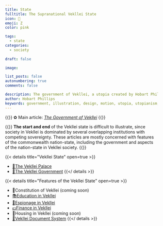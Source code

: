 ```yaml
---
title: State
fulltitle: The Supranational Vekllei State
icon: 🌸
emoji: Ζ
color: pink

tags: 
  - state
categories:
  - society
  
draft: false

image:

list_posts: false
autonumbering: true
comments: false

description: The government of Vekllei, a utopia created by Hobart Phillips.
author: Hobart Phillips
keywords: government, illustration, design, motion, utopia, utopianism, art, comics, comic, hobart, phillips, vekllei, millmint
---
```

{{<hint>}}
✿ Main article: *[The Government of Vekllei](/utopia/society/state/government/)*
{{</hint>}}

{{<hint panel>}}
**The start and end** of the Vekllei state is difficult to illustrate, since society in Vekllei is dominated by several overlapping institutions with competing sovereignty. These articles are mostly concerned with features of the commonwealth nation-state, including the government and aspects of the nation-state in Vekllei society.
{{</hint>}}

{{< details title="Vekllei State" open=true >}}
- <a href="/utopia/society/state/palace/"><span class="navicon">🌾</span>The Vekllei Palace</a>
- <a href="/utopia/society/state/government/"><span class="navicon">🌸</span>The Vekllei Government</a>
{{</ details >}}

{{< details title="Features of the Vekllei State" open=true >}}
- <!--<a href="/utopia/society/state/constitution/">--><span class="navicon">🌸</span>Constitution of Vekllei (coming soon)
- <a href="/utopia/society/state/education/"><span class="navicon">📚</span>Education in Vekllei
- <a href="/utopia/society/state/espionage/"><span class="navicon">🔎</span>Espionage in Vekllei
- <a href="/utopia/society/state/finance/"><span class="navicon">💵</span>Finance in Vekllei</a>
- <!--<a href="/utopia/society/state/housing/">--><span class="navicon">🏡</span>Housing in Vekllei (coming soon)
- <a href="/utopia/society/state/documents/"><span class="navicon">📄</span>Vekllei Document System</a>
{{</ details >}}